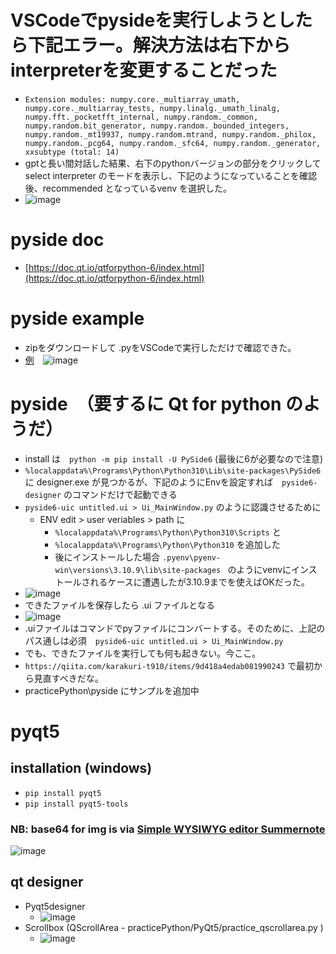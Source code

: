 <link rel="stylesheet" type="text/css" href="/assets/css/styles.css" />


# VSCodeでpysideを実行しようとしたら下記エラー。解決方法は右下からinterpreterを変更することだった
* `Extension modules: numpy.core._multiarray_umath, numpy.core._multiarray_tests, numpy.linalg._umath_linalg, numpy.fft._pocketfft_internal, numpy.random._common, numpy.random.bit_generator, numpy.random._bounded_integers, numpy.random._mt19937, numpy.random.mtrand, numpy.random._philox, numpy.random._pcg64, numpy.random._sfc64, numpy.random._generator, xxsubtype (total: 14)`
* gptと長い間対話した結果、右下のpythonバージョンの部分をクリックして select interpreter のモードを表示し、下記のようになっていることを確認後、recommended となっているvenv を選択した。
* ![image](https://github.com/jamad/jamad.github.io/assets/949913/b090ec4b-c398-4253-8674-339a82b74065)


# pyside doc
* [https://doc.qt.io/qtforpython-6/index.html](https://doc.qt.io/qtforpython-6/index.html)

# pyside example
* zipをダウンロードして .pyをVSCodeで実行しただけで確認できた。
* [例](https://doc.qt.io/qtforpython-6/examples/example_3d_simple3d.html)　![image](https://github.com/jamad/jamad.github.io/assets/949913/74e440dc-80f6-41a7-8c3d-8d8df16d6632)


# pyside　（要するに Qt for python のようだ）
* install は　`python -m pip install -U PySide6` (最後に6が必要なので注意)
* `%localappdata%\Programs\Python\Python310\Lib\site-packages\PySide6` に designer.exe が見つかるが、下記のようにEnvを設定すれば　`pyside6-designer` のコマンドだけで起動できる
* `pyside6-uic untitled.ui > Ui_MainWindow.py` のように認識させるために
   * ENV edit > user veriables > path に
     * `%localappdata%\Programs\Python\Python310\Scripts` と
     * `%localappdata%\Programs\Python\Python310` を追加した
     * 後にインストールした場合 `.pyenv\pyenv-win\versions\3.10.9\lib\site-packages ` のようにvenvにインストールされるケースに遭遇したが3.10.9までを使えばOKだった。
* ![image](https://github.com/jamad/jamad.github.io/assets/949913/e93eaee5-a417-4049-96f1-cacbc6b5f18c)
* できたファイルを保存したら .ui ファイルとなる
* ![image](https://github.com/jamad/jamad.github.io/assets/949913/0b18bbf1-6500-48ae-b0b4-7dec107e0da6)
* .uiファイルはコマンドでpyファイルにコンバートする。そのために、上記のパス通しは必須　`pyside6-uic untitled.ui > Ui_MainWindow.py`
* でも、できたファイルを実行しても何も起きない。今ここ。
* `https://qiita.com/karakuri-t910/items/9d418a4edab081990243` で最初から見直すべきだな。
* practicePython\pyside にサンプルを追加中



# pyqt5
## installation (windows)
* `pip install pyqt5`
* `pip install pyqt5-tools`

### NB: base64 for img is via [Simple WYSIWYG editor Summernote](https://summernote.org/)  

![image](https://github.com/jamad/jamad.github.io/assets/949913/fae04ffb-b724-4e8d-bcc2-b3e94ddc185c)

## qt designer
* Pyqt5designer
    * ![image](https://github.com/jamad/jamad.github.io/assets/949913/a4b3b024-5836-469b-aef5-d77511822090)
* Scrollbox (QScrollArea - practicePython/PyQt5/practice_qscrollarea.py )
    * ![image](https://github.com/jamad/jamad.github.io/assets/949913/1aa2e378-1ff7-4b6c-be9c-17326fa42c98)

